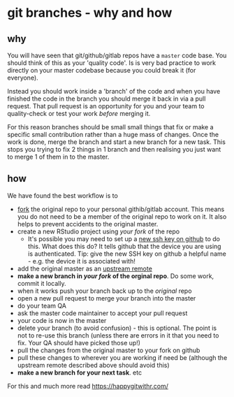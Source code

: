 # git branches - why and how

## why

You will have seen that git/github/gitlab repos have a `master` code base. You should think of this as your 'quality code'. Is is very bad practice to work directly on your master codebase because you could break it (for everyone).

Instead you should work inside a 'branch' of the code and when you have finished the code in the branch you should merge it back in via a pull request. That pull request is an opportunity for you and your team to quality-check or test your work _before_ merging it.

For this reason branches should be small small things that fix or make a specific small contribution rather than a huge mass of changes. Once the work is done, merge the branch and start a new branch for a new task. This stops you trying to fix 2 things in 1 branch and then realising you just want to merge 1 of them in to the master.

## how

We have found the best workflow is to 

 * [fork](https://happygitwithr.com/fork-and-clone.html) the original repo to your personal githib/gitlab account. This means you do not need to be a member of the original repo to work on it. It also helps to prevent accidents to the original master.
 * create a new RStudio project using _your fork_ of the repo
   * It's possible you may need to set up a [new ssh key on github](https://happygitwithr.com/ssh-keys.html) to do this. What does this do? It tells github that the device you are using is authenticated. Tip: give the new SSH key on github a helpful name - e.g. the device it is associated with!
 * add the original master as an [upstream remote](https://happygitwithr.com/upstream-changes.html)
 * **make a new branch in _your fork_ of the orginal repo**. Do some work, commit it locally.
 * when it works push your branch back up to the *original* repo
 * open a new pull request to merge your branch into the master
 * do your team QA
 * ask the master code maintainer to accept your pull request
 * your code is now in the master
 * delete your branch (to avoid confusion) - this is optional. The point is not to re-use this branch (unless there are errors in it that you need to fix. Your QA should have picked those up!)
 * pull the changes from the original master to your fork on github
 * pull these changes to wherever you are working if need be (although the upstream remote described above should avoid this)
 * **make a new branch for your next task**. etc
 
For this and much more read https://happygitwithr.com/